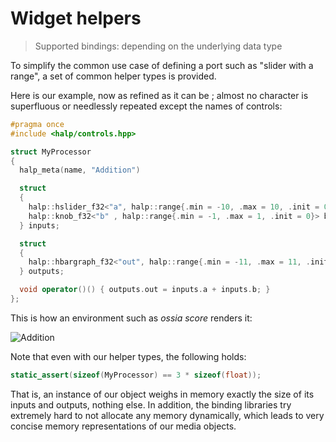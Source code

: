 # Widget helpers

> Supported bindings: depending on the underlying data type

To simplify the common use case of defining a port such as "slider with a range", a set of common helper types is provided.

Here is our example, now as refined as it can be ; almost no character is superfluous or needlessly repeated except the names of controls:

```cpp
#pragma once
#include <halp/controls.hpp>

struct MyProcessor
{
  halp_meta(name, "Addition")

  struct
  {
    halp::hslider_f32<"a", halp::range{.min = -10, .max = 10, .init = 0}> a;
    halp::knob_f32<"b" , halp::range{.min = -1, .max = 1, .init = 0}> b;
  } inputs;

  struct
  {
    halp::hbargraph_f32<"out", halp::range{.min = -11, .max = 11, .init = 0}> out;
  } outputs;

  void operator()() { outputs.out = inputs.a + inputs.b; }
};
```

This is how an environment such as *ossia score* renders it: 

![Addition](images/addition-score.gif)

Note that even with our helper types, the following holds:

```cpp
static_assert(sizeof(MyProcessor) == 3 * sizeof(float));
```

That is, an instance of our object weighs in memory exactly the size of its inputs and outputs, nothing else. In addition, the binding libraries try extremely hard to not allocate any memory dynamically, which leads to very concise memory representations of our media objects.